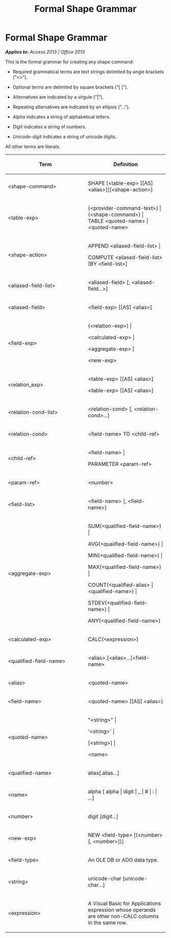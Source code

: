 ﻿---
title: Formal Shape Grammar
TOCTitle: Formal Shape Grammar
ms:assetid: a3220569-8804-3dc3-7f9f-b4f8cdab1316
ms:mtpsurl: https://msdn.microsoft.com/en-us/library/JJ249752(v=office.15)
ms:contentKeyID: 48546774
ms.date: 09/18/2015
mtps_version: v=office.15
---

# Formal Shape Grammar


_**Applies to:** Access 2013 | Office 2013_

This is the formal grammar for creating any shape command:

  - Required grammatical terms are text strings delimited by angle brackets ("\<\>").

  - Optional terms are delimited by square brackets ("\[ \]").

  - Alternatives are indicated by a virgule ("|").

  - Repeating alternatives are indicated by an ellipsis ("...").

  - *Alpha* indicates a string of alphabetical letters.

  - *Digit* indicates a string of numbers.

  - *Unicode-digit* indicates a string of unicode digits.

All other terms are literals.

<table>
<colgroup>
<col style="width: 50%" />
<col style="width: 50%" />
</colgroup>
<thead>
<tr class="header">
<th><p>Term</p></th>
<th><p>Definition</p></th>
</tr>
</thead>
<tbody>
<tr class="odd">
<td><p>&lt;shape-command&gt;</p></td>
<td><p>SHAPE [&lt;table-exp&gt; [[AS] &lt;alias&gt;]][&lt;shape-action&gt;]</p></td>
</tr>
<tr class="even">
<td><p>&lt;table-exp&gt;</p></td>
<td><p>{&lt;provider-command-text&gt;} |<br />
(&lt;shape-command&gt;) |<br />
TABLE &lt;quoted-name&gt; |<br />
&lt;quoted-name&gt;</p></td>
</tr>
<tr class="odd">
<td><p>&lt;shape-action&gt;</p></td>
<td><p>APPEND &lt;aliased-field-list&gt; |</p>
<p>COMPUTE &lt;aliased-field-list&gt; [BY &lt;field-list&gt;]</p></td>
</tr>
<tr class="even">
<td><p>&lt;aliased-field-list&gt;</p></td>
<td><p>&lt;aliased-field&gt; [, &lt;aliased-field...&gt;]</p></td>
</tr>
<tr class="odd">
<td><p>&lt;aliased-field&gt;</p></td>
<td><p>&lt;field-exp&gt; [[AS] &lt;alias&gt;]</p></td>
</tr>
<tr class="even">
<td><p>&lt;field-exp&gt;</p></td>
<td><p>(&lt;relation-exp&gt;) |</p>
<p>&lt;calculated-exp&gt; |</p>
<p>&lt;aggregate-exp&gt; |</p>
<p>&lt;new-exp&gt;</p></td>
</tr>
<tr class="odd">
<td><p>&lt;relation_exp&gt;</p></td>
<td><p>&lt;table-exp&gt; [[AS] &lt;alias&gt;]</p>
<p>&lt;table-exp&gt; [[AS] &lt;alias&gt;]</p></td>
</tr>
<tr class="even">
<td><p>&lt;relation-cond-list&gt;</p></td>
<td><p>&lt;relation-cond&gt; [, &lt;relation-cond&gt;...]</p></td>
</tr>
<tr class="odd">
<td><p>&lt;relation-cond&gt;</p></td>
<td><p>&lt;field-name&gt; TO &lt;child-ref&gt;</p></td>
</tr>
<tr class="even">
<td><p>&lt;child-ref&gt;</p></td>
<td><p>&lt;field-name&gt; |</p>
<p>PARAMETER &lt;param-ref&gt;</p></td>
</tr>
<tr class="odd">
<td><p>&lt;param-ref&gt;</p></td>
<td><p>&lt;number&gt;</p></td>
</tr>
<tr class="even">
<td><p>&lt;field-list&gt;</p></td>
<td><p>&lt;field-name&gt; [, &lt;field-name&gt;]</p></td>
</tr>
<tr class="odd">
<td><p>&lt;aggregate-exp&gt;</p></td>
<td><p>SUM(&lt;qualified-field-name&gt;) |</p>
<p>AVG(&lt;qualified-field-name&gt;) |</p>
<p>MIN(&lt;qualified-field-name&gt;) |</p>
<p>MAX(&lt;qualified-field-name&gt;) |</p>
<p>COUNT(&lt;qualified-alias&gt; | &lt;qualified-name&gt;) |</p>
<p>STDEV(&lt;qualified-field-name&gt;) |</p>
<p>ANY(&lt;qualified-field-name&gt;)</p></td>
</tr>
<tr class="even">
<td><p>&lt;calculated-exp&gt;</p></td>
<td><p>CALC(&lt;expression&gt;)</p></td>
</tr>
<tr class="odd">
<td><p>&lt;qualified-field-name&gt;</p></td>
<td><p>&lt;alias&gt;.[&lt;alias&gt;...]&lt;field-name&gt;</p></td>
</tr>
<tr class="even">
<td><p>&lt;alias&gt;</p></td>
<td><p>&lt;quoted-name&gt;</p></td>
</tr>
<tr class="odd">
<td><p>&lt;field-name&gt;</p></td>
<td><p>&lt;quoted-name&gt; [[AS] &lt;alias&gt;]</p></td>
</tr>
<tr class="even">
<td><p>&lt;quoted-name&gt;</p></td>
<td><p>&quot;&lt;string&gt;&quot; |</p>
<p>'&lt;string&gt;' |</p>
<p>[&lt;string&gt;] |</p>
<p>&lt;name&gt;</p></td>
</tr>
<tr class="odd">
<td><p>&lt;qualified-name&gt;</p></td>
<td><p>alias[.alias...]</p></td>
</tr>
<tr class="even">
<td><p>&lt;name&gt;</p></td>
<td><p>alpha [ alpha | digit | _ | # | : | ...]</p></td>
</tr>
<tr class="odd">
<td><p>&lt;number&gt;</p></td>
<td><p>digit [digit...]</p></td>
</tr>
<tr class="even">
<td><p>&lt;new-exp&gt;</p></td>
<td><p>NEW &lt;field-type&gt; [(&lt;number&gt; [, &lt;number&gt;])]</p></td>
</tr>
<tr class="odd">
<td><p>&lt;field-type&gt;</p></td>
<td><p>An OLE DB or ADO data type.</p></td>
</tr>
<tr class="even">
<td><p>&lt;string&gt;</p></td>
<td><p>unicode-char [unicode-char...]</p></td>
</tr>
<tr class="odd">
<td><p>&lt;expression&gt;</p></td>
<td><p>A Visual Basic for Applications expression whose operands are other non-CALC columns in the same row.</p></td>
</tr>
</tbody>
</table>

